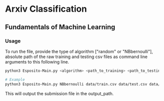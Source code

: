 # Arxiv Classification
## Fundamentals of Machine Learning

### Usage

To run the file, provide the type of algorithm ["random" or "NBbernoulli"], absolute path of the raw training and testing csv files as command line arguments to this following line.

```bash
python3 Esposito-Main.py <algorithm> <path_to_training> <path_to_testing> <output_path>

# Example
python3 Esposito-Main.py NBbernoulli data/train.csv data/test.csv data/NBBsubmission.csv
```

This will output the submission file in the output_path.